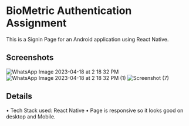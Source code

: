 # BioMetric Authentication Assignment
This is a Signin Page for an Android application using React Native. 

## Screenshots
![WhatsApp Image 2023-04-18 at 2 18 32 PM](https://user-images.githubusercontent.com/76946978/232725221-cf29a304-2a6f-4304-a991-cea6a57d7d76.jpeg)
![WhatsApp Image 2023-04-18 at 2 18 32 PM (1)](https://user-images.githubusercontent.com/76946978/232725253-792e6d92-3d4b-452b-ab8c-3eed88e0c5a4.jpeg)
![Screenshot (7)](https://user-images.githubusercontent.com/76946978/232725319-ac06e7e9-f763-4da6-b766-ab7e1b74872f.png)

## Details
•	Tech Stack used: React Native
•	Page is responsive so it looks good on desktop and Mobile.
